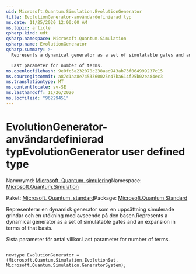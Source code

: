 ```yaml
---
uid: Microsoft.Quantum.Simulation.EvolutionGenerator
title: EvolutionGenerator-användardefinierad typ
ms.date: 11/25/2020 12:00:00 AM
ms.topic: article
qsharp.kind: udt
qsharp.namespace: Microsoft.Quantum.Simulation
qsharp.name: EvolutionGenerator
qsharp.summary: >-
  Represents a dynamical generator as a set of simulatable gates and an expansion in terms of that basis.

  Last parameter for number of terms.
ms.openlocfilehash: 9e0fc5a232070c238aad943ab73f064999237c15
ms.sourcegitcommit: a87c1aa8e7453360025e47ba614f25b02ea84ec3
ms.translationtype: MT
ms.contentlocale: sv-SE
ms.lasthandoff: 11/26/2020
ms.locfileid: "96229451"
---
```

# <a name="evolutiongenerator-user-defined-type"></a><span data-ttu-id="ee79d-102">EvolutionGenerator-användardefinierad typ</span><span class="sxs-lookup"><span data-stu-id="ee79d-102">EvolutionGenerator user defined type</span></span>

<span data-ttu-id="ee79d-103">Namnrymd: [Microsoft. Quantum. simulering](xref:Microsoft.Quantum.Simulation)</span><span class="sxs-lookup"><span data-stu-id="ee79d-103">Namespace: [Microsoft.Quantum.Simulation](xref:Microsoft.Quantum.Simulation)</span></span>

<span data-ttu-id="ee79d-104">Paket: [Microsoft. Quantum. standard](https://nuget.org/packages/Microsoft.Quantum.Standard)</span><span class="sxs-lookup"><span data-stu-id="ee79d-104">Package: [Microsoft.Quantum.Standard](https://nuget.org/packages/Microsoft.Quantum.Standard)</span></span>


<span data-ttu-id="ee79d-105">Representerar en dynamisk generator som en uppsättning simulerade grindar och en utökning med avseende på den basen.</span><span class="sxs-lookup"><span data-stu-id="ee79d-105">Represents a dynamical generator as a set of simulatable gates and an expansion in terms of that basis.</span></span>

<span data-ttu-id="ee79d-106">Sista parameter för antal villkor.</span><span class="sxs-lookup"><span data-stu-id="ee79d-106">Last parameter for number of terms.</span></span>

```qsharp

newtype EvolutionGenerator = (Microsoft.Quantum.Simulation.EvolutionSet, Microsoft.Quantum.Simulation.GeneratorSystem);
```

